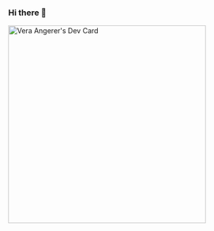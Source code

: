 ### Hi there 👋

<a href="https://app.daily.dev/veraangerer"><img src="https://api.daily.dev/devcards/8cb2e95cee9945119bcad89431501f4c.png?r=p1j" width="400" alt="Vera Angerer's Dev Card"/></a>

<!--
**veraangerer/veraangerer** is a ✨ _special_ ✨ repository because its `README.md` (this file) appears on your GitHub profile.

Here are some ideas to get you started:

- 🔭 I’m currently working on ...
- 🌱 I’m currently learning ...
- 👯 I’m looking to collaborate on ...
- 🤔 I’m looking for help with ...
- 💬 Ask me about ...
- 📫 How to reach me: ...
- 😄 Pronouns: ...
- ⚡ Fun fact: ...
-->
